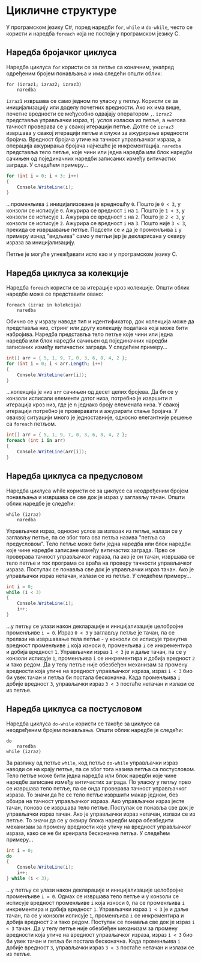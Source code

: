 # Цикличне структуре

У програмском језику C#, поред наредби `for`, `while` и `do-while`, често се
користи и наредба `foreach` која не постоји у програмском језику C.

## Наредба бројачког циклуса

Наредба циклуса `for` користи се за петље са коначним, унапред одређеним бројем
понављања и има следећи општи облик:

```text
for (izraz1; izraz2; izraz3)
    naredba
```

`izraz1` извршава се само једном по уласку у петљу. Користи се за
иницијализацију или доделу почетних вредности. Ако их има више, почетне
вредности се међусобно одвајају оператором `,`. `izraz2` представља управљачки
израз, тј. услов изласка из петље, а његова тачност проверава се у свакој
итерацији петље. Дотле се `izraz3` извршава у свакој итерацији петље и служи за
ажурирање вредности бројача. Вредност бројача утиче на тачност управљачког
израза, а операција ажурирања бројача најчешће је инкрементација. `naredba`
представља тело петље, које чини или једна наредба или блок наредби сачињен од
појединачних наредби записаних између витичастих заграда. У следећем примеру...

```cs
for (int i = 0; i < 3; i++)
{
    Console.WriteLine(i);
}
```

...променљива `i` иницијализована је вредношћу `0`. Пошто је `0 < 3`, у конзоли
се исписује `0`. Ажурира се вредност `i` на `1`. Пошто је `1 < 3`, у конзоли се
исписује `1`. Ажурира се вредност `i` на `2`. Пошто је `2 < 3`, у конзоли се
исписује `2`. Ажурира се вредност `i` на `3`. Пошто није `3 < 3`, прекида се
извршавање петље. Подсети се и да је променљива `i` у примеру изнад "видљива"
само у петљи јер је декларисана у оквиру израза за иницијализацију.

Петље је могуће угнежђавати исто као и у програмском језику C.

## Наредба циклуса за колекције

Наредба `foreach` користи се за итерације кроз колекције. Општи облик наредбе
може се представити овако:

```text
foreach (izraz in kolekcija)
    naredba
```

Обично се у изразу наводе тип и идентификатор, док колекција може да представља
низ, стринг или другу колекцију података која може бити набројива. Наредба
представља тело петље које чини или једна наредба или блок наредби сачињен од
појединачних наредби записаних између витичастих заграда. У следећем примеру...

```cs
int[] arr = { 5, 1, 9, 7, 0, 3, 6, 8, 4, 2 };
for (int i = 0; i < arr.Length; i++)
{
    Console.WriteLine(arr[i]);
}
```

...колекција је низ `arr` сачињен од десет целих бројева. Да би се у конзоли
исписали елементи датог низа, потребно је извршити n итерација кроз низ, где је
n једнако броју елемената низа. У свакој итерацији потребно је проверавати и
ажурирати стање бројача. У оваквој ситуацији много је једноставније, односно
елегантније решење са `foreach` петљом.

```cs
int[] arr = { 5, 1, 9, 7, 0, 3, 6, 8, 4, 2 };
foreach (int i in arr)
{
    Console.WriteLine(arr[i]);
}
```

## Наредба циклуса са предусловом

Наредба циклуса while користи се за циклусе са неодређеним бројем понављања и
извршава се све док је израз у заглављу тачан. Општи облик наредбе је следећи:

```text
while (izraz)
    naredba
```

Управљачки израз, односно услов за излазак из петље, налази се у заглављу петље,
па се због тога ова петља назива "петља са предусловом". Тело петље може бити
једна наредба или блок наредби које чине наредбе записане између витичастих
заграда. Прво се проверава тачност управљачког израза, па ако је он тачан,
извршава се тело петље и ток програма се враћа на проверу тачности управљачког
израза. Поступак се понавља све док је управљачки израз тачан. Ако је
управљачки израз нетачан, излази се из петље. У следећем примеру...

```cs
int i = 0;
while (i < 3)
{
    Console.WriteLine(i);
    i++;
}
```

...у петљу се улази након декларације и иницијализације целобројне променљиве
`i = 0`. Израз `0 < 3` у заглављу петље је тачан, па се прелази на извршавање
тела петље - у конзоли се исписује тренутна вредност променљиве `i`
која износи `0`, променљива `i` се инкрементира и добија вредност `1`.
Управљачки израз `1 < 3` је и даље тачан, па се у конзоли исписује
`1`, променљива `i` се инкрементира и добија вредност `2` и тако редом. Да у
телу петље није обезбеђен механизам за промену вредности која утиче на вредност
управљачког израза, израз `i < 3` био би увек тачан и петља би постала
бесконачна. Када променљива `i` добије вредност `3`, управљачки израз `3 < 3`
постаће нетачан и излази се из петље.

## Наредба циклуса са постусловом

Наредба циклуса `do-while` користи се такође за циклусе са неодређеним бројем
понављања. Општи облик наредбе је следећи:

```text
do
    naredba
while (izraz)
```

За разлику од петље `while`, код петље `do-while` управљачки израз наводи се на
крају петље, па се због тога назива петља са постусловом. Тело петље може бити
једна наредба или блок наредби које чине наредбе записане између витичастих
заграда. По уласку у петљу прво се извршава тело петље, па се онда проверава
тачност управљачког израза. То значи да ће се тело петље извршити макар једном,
без обзира на тачност управљачког израза. Ако управљачки израз јесте тачан,
поново се извршава тело петље. Поступак се понавља све док је управљачки израз
тачан. Ако је управљачки израз нетачан, излази се из петље. То значи да се у
оквиру блока наредби мора обезбедити механизам за промену вредности које утичу
на вредност управљачког израза, како се не би креирала бесконачна петља. У
следећем примеру...

```cs
int i = 0;
do
{
    Console.WriteLine(i);
    i++;
} while (i < 3);
```

...у петљу се улази након декларације и иницијализације целобројне променљиве
`i = 0`. Одмах се извршава тело петље и у конзоли се исписује
вредност променљиве `i` која износи `0`, па се променљива `i` инкрементира и
добија вредност `1`. Управљачки израз `1 < 3` је и даље тачан, па се у конзоли
исписује `1`, променљива `i` се инкрементира и добија вредност
`2` и тако редом. Поступак се понавља све док је израз `i < 3` тачан. Да у телу
петље није обезбеђен механизам за промену вредности која утиче на вредност
управљачког израза, израз `i < 3` био би увек тачан и петља би постала
бесконачна. Када променљива `i` добије вредност `3`, управљачки израз `3 < 3`
постаће нетачан и излази се из петље.
